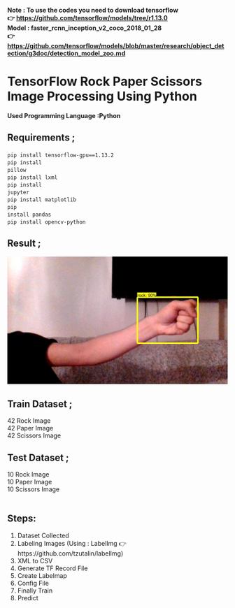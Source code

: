<b>Note : To use the codes you need to download tensorflow </br>
 👉 https://github.com/tensorflow/models/tree/r1.13.0</b></br>
<b>Model : faster_rcnn_inception_v2_coco_2018_01_28</br>
 👉https://github.com/tensorflow/models/blob/master/research/object_detection/g3doc/detection_model_zoo.md</b></br>
# TensorFlow Rock Paper Scissors Image Processing Using Python
<b>Used Programming Language :Python</b><br>
## Requirements ;
<code>pip install tensorflow-gpu==1.13.2</code><br>
<code>pip install pillow</code><br>
<code>pip install lxml</code><br>
<code>pip install jupyter</code><br>
<code>pip install matplotlib</code><br>
<code>pip install pandas</code><br>
<code>pip install opencv-python</code><br>
## Result ;
![all text](https://github.com/SefaAkdeniz/TensorFlow-Rock-Paper-Scissors-Image-Processing-Using-Python/blob/master/result.jpg)
## Train Dataset ;
 42 Rock Image<br>
 42 Paper Image<br>
 42 Scissors Image<br>
## Test Dataset ;
 10 Rock Image<br>
 10 Paper Image<br>
 10 Scissors Image<br><br>
<h2>Steps:</h2>
<ol>
<li>Dataset Collected</li>
<li>Labeling Images (Using : LabelImg 👉 https://github.com/tzutalin/labelImg)</li>
<li>XML to CSV</li>
<li>Generate TF Record File</li>
<li>Create Labelmap</li>
<li>Config File</li>
<li>Finally Train</li>
<li>Predict</li>
</ol>
